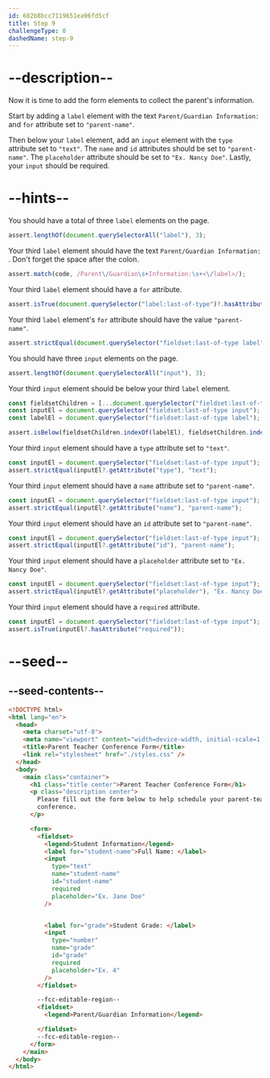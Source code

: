 ```yaml
---
id: 682b8bcc7119651ea96fd5cf
title: Step 9
challengeType: 0
dashedName: step-9
---
```


# --description--

Now it is time to add the form elements to collect the parent's information.

Start by adding a `label` element with the text `Parent/Guardian Information: ` and `for` attribute set to `"parent-name"`.

Then below your `label` element, add an `input` element with the `type` attribute set to `"text"`. The `name` and `id` attributes should be set to `"parent-name"`. The `placeholder` attribute should be set to `"Ex. Nancy Doe"`. Lastly, your `input` should be required. 

# --hints--

You should have a total of three `label` elements on the page.

```js
assert.lengthOf(document.querySelectorAll("label"), 3);
```

Your third `label` element should have the text `Parent/Guardian Information: `. Don't forget the space after the colon.

```js
assert.match(code, /Parent\/Guardian\s+Information:\s+<\/label>/);
```

Your third `label` element should have a `for` attribute.

```js
assert.isTrue(document.querySelector("label:last-of-type")?.hasAttribute("for"));
```

Your third `label` element's `for` attribute should have the value `"parent-name"`.

```js
assert.strictEqual(document.querySelector("fieldset:last-of-type label")?.getAttribute("for"), "parent-name");
```

You should have three `input` elements on the page.

```js
assert.lengthOf(document.querySelectorAll("input"), 3);
```

Your third `input` element should be below your third `label` element.

```js
const fieldsetChildren = [...document.querySelector("fieldset:last-of-type")?.children];
const inputEl = document.querySelector("fieldset:last-of-type input");
const labelEl = document.querySelector("fieldset:last-of-type label");

assert.isBelow(fieldsetChildren.indexOf(labelEl), fieldsetChildren.indexOf(inputEl));
```

Your third `input` element should have a `type` attribute set to `"text"`.

```js
const inputEl = document.querySelector("fieldset:last-of-type input");
assert.strictEqual(inputEl?.getAttribute("type"), "text");
```

Your third `input` element should have a `name` attribute set to `"parent-name"`.

```js
const inputEl = document.querySelector("fieldset:last-of-type input");
assert.strictEqual(inputEl?.getAttribute("name"), "parent-name");
```

Your third `input` element should have an `id` attribute set to `"parent-name"`.

```js
const inputEl = document.querySelector("fieldset:last-of-type input");
assert.strictEqual(inputEl?.getAttribute("id"), "parent-name");
```

Your third `input` element should have a `placeholder` attribute set to `"Ex. Nancy Doe"`.

```js
const inputEl = document.querySelector("fieldset:last-of-type input");
assert.strictEqual(inputEl?.getAttribute("placeholder"), "Ex. Nancy Doe");
```

Your third `input` element should have a `required` attribute.

```js
const inputEl = document.querySelector("fieldset:last-of-type input");
assert.isTrue(inputEl?.hasAttribute("required"));
```

# --seed--

## --seed-contents--

```html
<!DOCTYPE html>
<html lang="en">
  <head>
    <meta charset="utf-8">
    <meta name="viewport" content="width=device-width, initial-scale=1.0">
    <title>Parent Teacher Conference Form</title>
    <link rel="stylesheet" href="./styles.css" />
  </head>
  <body>
    <main class="container">
      <h1 class="title center">Parent Teacher Conference Form</h1>
      <p class="description center">
        Please fill out the form below to help schedule your parent-teacher
        conference.
      </p>

      <form>
        <fieldset>
          <legend>Student Information</legend>
          <label for="student-name">Full Name: </label>
          <input
            type="text"
            name="student-name"
            id="student-name"
            required
            placeholder="Ex. Jane Doe"
          />


          <label for="grade">Student Grade: </label>
          <input
            type="number"
            name="grade"
            id="grade"
            required
            placeholder="Ex. 4"
          />
        </fieldset>

        --fcc-editable-region--
        <fieldset>
          <legend>Parent/Guardian Information</legend>

        </fieldset>
        --fcc-editable-region--
      </form>
    </main>
  </body>
</html>
```

```css
```
